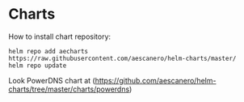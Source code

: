 # Charts

How to install chart repository:

```
helm repo add aecharts https://raw.githubusercontent.com/aescanero/helm-charts/master/
helm repo update
```

Look PowerDNS chart at (https://github.com/aescanero/helm-charts/tree/master/charts/powerdns)

